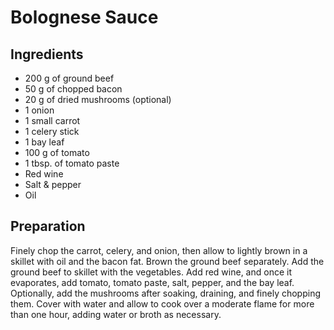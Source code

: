 # Bolognese Sauce

## Ingredients

* 200 g of ground beef
* 50 g of chopped bacon
* 20 g of dried mushrooms (optional)
* 1 onion
* 1 small carrot
* 1 celery stick
* 1 bay leaf
* 100 g of tomato
* 1 tbsp. of tomato paste
* Red wine
* Salt & pepper
* Oil

## Preparation

Finely chop the carrot, celery, and onion, then allow to lightly brown in a skillet with oil and the bacon fat. Brown the ground beef separately. Add the ground beef to skillet with the vegetables. Add red wine, and once it evaporates, add tomato, tomato paste, salt, pepper, and the bay leaf. Optionally, add the mushrooms after soaking, draining, and finely chopping them. Cover with water and allow to cook over a moderate flame for more than one hour, adding water or broth as necessary.